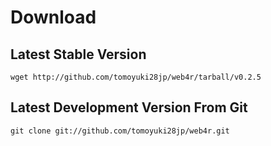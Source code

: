 Download
=========

Latest Stable Version
------------------------------
    wget http://github.com/tomoyuki28jp/web4r/tarball/v0.2.5

Latest Development Version From Git
--------------------------------------------
    git clone git://github.com/tomoyuki28jp/web4r.git

